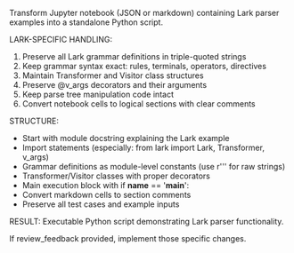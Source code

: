 Transform Jupyter notebook (JSON or markdown) containing Lark parser examples into a standalone Python script.

LARK-SPECIFIC HANDLING:
1. Preserve all Lark grammar definitions in triple-quoted strings
2. Keep grammar syntax exact: rules, terminals, operators, directives
3. Maintain Transformer and Visitor class structures
4. Preserve @v_args decorators and their arguments
5. Keep parse tree manipulation code intact
6. Convert notebook cells to logical sections with clear comments

STRUCTURE:
- Start with module docstring explaining the Lark example
- Import statements (especially: from lark import Lark, Transformer, v_args)
- Grammar definitions as module-level constants (use r''' for raw strings)
- Transformer/Visitor classes with proper decorators
- Main execution block with if __name__ == '__main__':
- Convert markdown cells to section comments
- Preserve all test cases and example inputs

RESULT: Executable Python script demonstrating Lark parser functionality.

If review_feedback provided, implement those specific changes.
